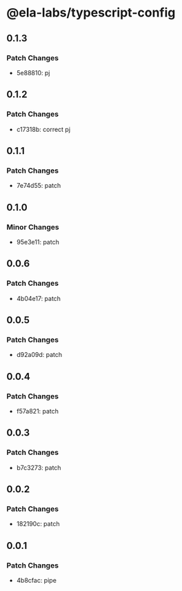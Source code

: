 # @ela-labs/typescript-config

## 0.1.3

### Patch Changes

- 5e88810: pj

## 0.1.2

### Patch Changes

- c17318b: correct pj

## 0.1.1

### Patch Changes

- 7e74d55: patch

## 0.1.0

### Minor Changes

- 95e3e11: patch

## 0.0.6

### Patch Changes

- 4b04e17: patch

## 0.0.5

### Patch Changes

- d92a09d: patch

## 0.0.4

### Patch Changes

- f57a821: patch

## 0.0.3

### Patch Changes

- b7c3273: patch

## 0.0.2

### Patch Changes

- 182190c: patch

## 0.0.1

### Patch Changes

- 4b8cfac: pipe
